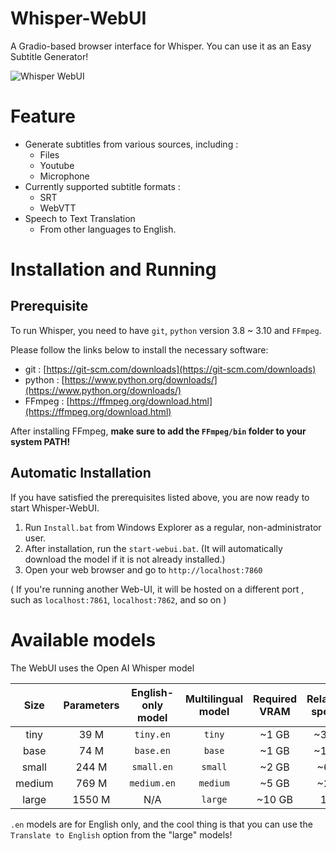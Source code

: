 # Whisper-WebUI
A Gradio-based browser interface for Whisper. You can use it as an Easy Subtitle Generator!

![Whisper WebUI](https://github.com/jhj0517/Whsiper-WebUI/blob/master/screenshot.png)

# Feature
- Generate subtitles from various sources, including :
  - Files
  - Youtube
  - Microphone
- Currently supported subtitle formats : 
  - SRT
  - WebVTT
- Speech to Text Translation
  - From other languages to English.

# Installation and Running
## Prerequisite
To run Whisper, you need to have `git`, `python` version 3.8 ~ 3.10 and `FFmpeg`.

Please follow the links below to install the necessary software:
- git : [https://git-scm.com/downloads](https://git-scm.com/downloads)
- python : [https://www.python.org/downloads/](https://www.python.org/downloads/)
- FFmpeg :  [https://ffmpeg.org/download.html](https://ffmpeg.org/download.html)

After installing FFmpeg, **make sure to add the `FFmpeg/bin` folder to your system PATH!**

## Automatic Installation
If you have satisfied the prerequisites listed above, you are now ready to start Whisper-WebUI.

1. Run `Install.bat` from Windows Explorer as a regular, non-administrator user.
2. After installation, run the `start-webui.bat`. (It will automatically download the model if it is not already installed.)
3. Open your web browser and go to `http://localhost:7860`

( If you're running another Web-UI, it will be hosted on a different port , such as `localhost:7861`, `localhost:7862`, and so on )

# Available models

The WebUI uses the Open AI Whisper model

|  Size  | Parameters | English-only model | Multilingual model | Required VRAM | Relative speed |
|:------:|:----------:|:------------------:|:------------------:|:-------------:|:--------------:|
|  tiny  |    39 M    |     `tiny.en`      |       `tiny`       |     ~1 GB     |      ~32x      |
|  base  |    74 M    |     `base.en`      |       `base`       |     ~1 GB     |      ~16x      |
| small  |   244 M    |     `small.en`     |      `small`       |     ~2 GB     |      ~6x       |
| medium |   769 M    |    `medium.en`     |      `medium`      |     ~5 GB     |      ~2x       |
| large  |   1550 M   |        N/A         |      `large`       |    ~10 GB     |       1x       |


`.en` models are for English only, and the cool thing is that you can use the `Translate to English` option from the "large" models!

